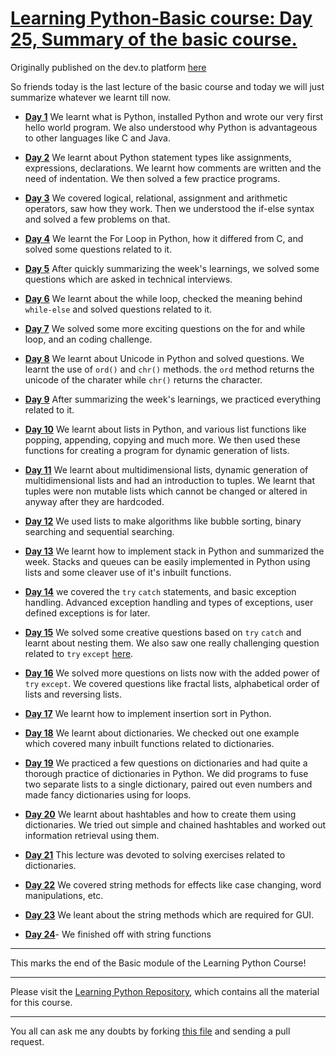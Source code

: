 # [Learning Python-Basic course: Day 25, Summary of the basic course.](https://dev.to/aatmaj/learning-python-basic-course-day-25-summary-of-the-basic-course-563j)

Originally published on the dev.to platform [here](https://dev.to/aatmaj/learning-python-basic-course-day-25-summary-of-the-basic-course-563j)

So friends today is the last lecture of the basic course and today we will just summarize whatever we learnt till now.


- **[Day 1](https://dev.to/aatmaj/learning-python-basic-course-day-1-introduction-and-installation-ee8)** We learnt what is Python, installed Python and wrote our very first hello world program. We also understood why Python is advantageous to other languages like C and Java.

- **[Day 2](https://dev.to/aatmaj/learning-python-basic-course-day-2-statements-comments-and-indentation-5b71)** We learnt about Python statement types like assignments, expressions, declarations. We learnt how comments are written and the need of indentation. We then solved a few practice programs. 

- **[Day 3](https://dev.to/aatmaj/learning-python-basic-course-day-3-operators-and-if-elif-else-51cc)** We covered logical, relational, assignment and arithmetic operators, saw how they work. Then we understood the if-else syntax and solved a few problems on that.

- **[Day 4](https://dev.to/aatmaj/learning-python-basic-course-day-4-the-for-loop-40m8)** We learnt the For Loop in Python, how it differed from C, and solved some questions related to it. 

- **[Day 5](https://dev.to/aatmaj/learning-python-basic-course-day-5-summary-of-the-week-and-interview-questions-37m0)** After quickly summarizing the week's learnings, we solved some questions which are asked in technical interviews.

- **[Day 6](https://dev.to/aatmaj/learning-python-basic-course-day-6-the-while-loop-and-more-questions-k23)** We learnt about the while loop, checked the meaning behind `while-else` and solved questions related to it.

- **[Day 7](https://dev.to/aatmaj/learning-python-basic-course-day-7-exercises-and-coding-challenges-2l2b)** We solved some more exciting questions on the for and while loop, and an coding challenge.

- **[Day 8](https://dev.to/aatmaj/learning-python-basic-course-day-8-unicode-in-python-4pdc)** We learnt about Unicode in Python and solved questions. We learnt the use of `ord()` and `chr()` methods. the `ord` method returns the unicode of the charater while `chr()` returns the character.

- **[Day 9](https://dev.to/aatmaj/learning-python-basic-course-day-9-summary-of-the-week-and-exercises-ji6)** After summarizing the week's learnings, we practiced everything related to it.

- **[Day 10](https://dev.to/aatmaj/learning-python-basic-course-day-10-lists-in-python-1hcb)** We learnt about lists in Python, and various list functions like popping, appending, copying and much more. We then used these functions for creating a program for dynamic generation of lists.

- **[Day 11](https://dev.to/aatmaj/learning-python-basic-course-day-11-multidimensional-lists-and-tuples-3bfl)** We learnt about multidimensional lists, dynamic generation of multidimensional lists and had an introduction to tuples. We learnt that tuples were non mutable lists which cannot be changed or altered in anyway after they are hardcoded.

- **[Day 12](https://dev.to/aatmaj/learning-python-basic-course-day-12-basic-algorithms-1edc)** We used lists to make algorithms like bubble sorting, binary searching and sequential searching.

- **[Day 13](https://dev.to/aatmaj/learning-python-basic-course-day-13-summary-of-the-week-and-stack-implementation-1b56)** We learnt how to implement stack in Python and summarized the week. Stacks and queues can be easily implemented in Python using lists and some cleaver use of it's inbuilt functions.

- **[Day 14](https://dev.to/aatmaj/learning-python-basic-course-day-14-basic-exception-and-error-handling-using-try-except-5f38)** we covered the `try` `catch` statements, and basic exception handling. Advanced exception handling and types of exceptions, user defined exceptions is for later.

- **[Day 15](https://dev.to/aatmaj/learning-python-basic-course-day-15-more-about-try-except-1nmj)** We solved some creative questions based on `try` `catch` and learnt about nesting them. We also saw one really challenging question related to `try` `except` [here](https://dev.to/aatmaj/learning-python-basic-course-day-15-more-about-try-except-1nmj).

- **[Day 16](https://dev.to/aatmaj/learning-python-basic-course-day-16-fractal-lists-and-other-questions-1ca6)** We solved more questions on lists now with the added power of `try` `except`. We covered questions like fractal lists, alphabetical order of lists and reversing lists.

- **[Day 17](https://dev.to/aatmaj/learning-python-basic-course-day-17-summary-of-the-week-and-insertion-sort-4bi0)** We learnt how to implement insertion sort in Python.

- **[Day 18](https://dev.to/aatmaj/learning-python-basic-course-day-18-dictionaries-in-python-30af)** We learnt about dictionaries. We checked out one example which covered many inbuilt functions related to dictionaries.

- **[Day 19](https://dev.to/aatmaj/learning-python-basic-course-day-19-practicing-dictionary-exercises-1723)** We practiced a few questions on dictionaries and had quite a thorough practice of dictionaries in Python. We did programs to fuse two separate lists to a single dictionary, paired out even numbers and made fancy dictionaries using for loops.

- **[Day 20](https://dev.to/aatmaj/learning-python-basic-course-day-20-hashtables-via-dictionaries-3nf1)** We learnt about hashtables and how to create them using dictionaries. We tried out simple and chained hashtables and worked out information retrieval using them.

- **[Day 21](https://dev.to/aatmaj/learning-python-basic-course-day-21-summary-of-the-week-and-dictionary-exercises-391e)** This lecture was devoted to solving exercises related to dictionaries.

- **[Day 22](https://dev.to/aatmaj/learning-python-basic-course-day-22-string-methods-part-1-9j8)** We covered string methods for effects like case changing, word manipulations, etc.

- **[Day 23](https://dev.to/aatmaj/day-23-fi9)** We leant about the string methods which are required for GUI.

- **[Day 24](https://dev.to/aatmaj/learning-python-basic-course-day-24-string-methods-part-3-1mg9)**- We finished off with string functions


____
This marks the end of the Basic module of the Learning Python Course!
____

Please visit the [Learning Python Repository](https://github.com/Aatmaj-Zephyr/Learning-Python), which contains all the material for this course.


____
You all can ask me any doubts by forking [this file](https://github.com/Aatmaj-Zephyr/Learning-Python/blob/main/Basic/Doubts/Doubts.md) and sending a pull request.
